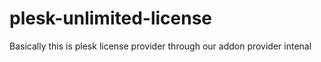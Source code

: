 # plesk-unlimited-license
Basically this is plesk license provider through our addon provider intenal 
